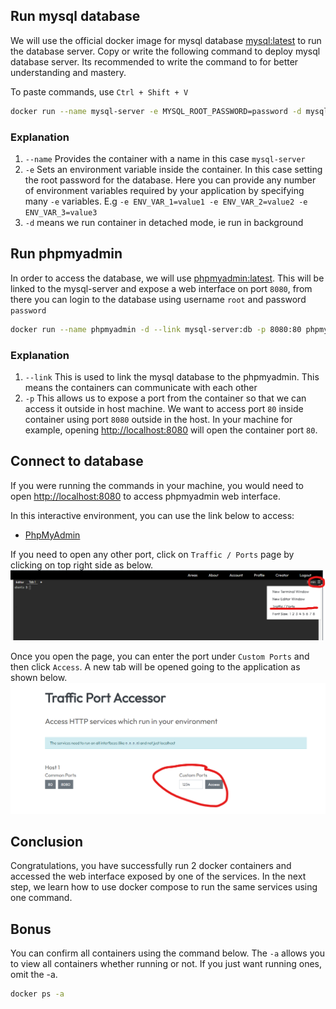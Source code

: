 ## Run mysql database

We will use the official docker image for mysql database [mysql:latest](https://hub.docker.com/_/mysql) to run the database server. Copy or write the following command to deploy mysql database server. Its recommended to write the command to for better understanding and mastery.

To paste commands, use `Ctrl + Shift + V`

```bash
docker run --name mysql-server -e MYSQL_ROOT_PASSWORD=password -d mysql:latest
```

### Explanation

1. `--name` Provides the container with a name in this case `mysql-server`
2. `-e` Sets an environment variable inside the container. In this case setting the root password for the database. Here you can provide any number of environment variables required by your application by specifying many `-e` variables. E.g `-e ENV_VAR_1=value1 -e ENV_VAR_2=value2 -e ENV_VAR_3=value3`
3. `-d` means we run container in detached mode, ie run in background

## Run phpmyadmin

In order to access the database, we will use [phpmyadmin:latest](https://hub.docker.com/_/phpmyadmin). This will be linked to the mysql-server and expose a web interface on port `8080`, from there you can login to the database using username `root` and password `password`

```bash
docker run --name phpmyadmin -d --link mysql-server:db -p 8080:80 phpmyadmin:latest
```

### Explanation

1. `--link` This is used to link the mysql database to the phpmyadmin. This means the containers can communicate with each other
2. `-p` This allows us to expose a port from the container so that we can access it outside in host machine. We want to access port `80` inside container using port `8080` outside in the host. In your machine for example, opening [http://localhost:8080](http://localhost:8080) will open the container port `80`. 

## Connect to database

If you were running the commands in your machine, you would need to open [http://localhost:8080](http://localhost:8080) to access phpmyadmin web interface. 

In this interactive environment, you can use the link below to access:
* [PhpMyAdmin]({{TRAFFIC_HOST1_8080}})

If you need to open any other port, click on `Traffic / Ports` page by clicking on top right side as below.
![Access Traffic / Ports Image](https://raw.githubusercontent.com/gathecageorge/killercoda/main/images/Access_Port.png)

Once you open the page, you can enter the port under `Custom Ports` and then click `Access`. A new tab will be opened going to the application as shown below.
![Open Custom Ports Image](https://raw.githubusercontent.com/gathecageorge/killercoda/main/images/Open_Port.png)

## Conclusion

Congratulations, you have successfully run 2 docker containers and accessed the web interface exposed by one of the services. In the next step, we learn how to use docker compose to run the same services using one command.

## Bonus

You can confirm all containers using the command below. The `-a` allows you to view all containers whether running or not. If you just want running ones, omit the -a.

```bash
docker ps -a
```
